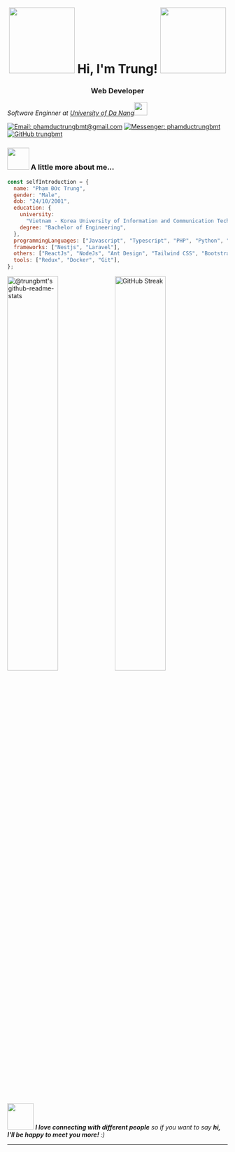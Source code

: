 <h1 align="center"><img src="https://media.giphy.com/media/v1.Y2lkPTc5MGI3NjExejQ5cTQ2OTBxc2xqdGk2MmRmbDY4aG5lYmdhNjhndnBldGpxMXcwaiZlcD12MV9pbnRlcm5hbF9naWZfYnlfaWQmY3Q9cw/HVofJOWFXGpDX4xeg1/giphy.gif" width="150"> Hi, I'm Trung! <img src="https://media.giphy.com/media/v1.Y2lkPTc5MGI3NjExejQ5cTQ2OTBxc2xqdGk2MmRmbDY4aG5lYmdhNjhndnBldGpxMXcwaiZlcD12MV9pbnRlcm5hbF9naWZfYnlfaWQmY3Q9cw/HVofJOWFXGpDX4xeg1/giphy.gif" width="150"></h1>
<h3 align="center">Web Developer</h3>
<p><em>Software Enginner at <a href="https://vku.udn.vn">University of Da Nang</a><img src="https://media.giphy.com/media/v1.Y2lkPTc5MGI3NjExamV6aTJvczh6ajhjbThqZHJrajZ1MGtlOHo0aGt4c3EyYWJ0emRsOCZlcD12MV9pbnRlcm5hbF9naWZfYnlfaWQmY3Q9cw/XuBtcsV266vepmoEYG/giphy.gif" width="30">
</em></p>

[![Email: phamductrungbmt@gmail.com](https://img.shields.io/badge/Gmail-D14836?style=for-the-badge&logo=gmail&logoColor=white)](mailto:phamductrungbmt@gmail.com)
[![Messenger: phamductrungbmt](https://img.shields.io/badge/Messenger-00B2FF?style=for-the-badge&logo=messenger&logoColor=white)](https://www.m.me/phamductrungbmt)
[![GitHub trungbmt](https://img.shields.io/github/followers/trungbmt?label=follow&style=for-the-badge&logo=github)](https://github.com/trungbmt)

### <img src="https://media.giphy.com/media/v1.Y2lkPTc5MGI3NjExemxydTRqZzI4YTJjazZqc3hmY3l3ZnRxZzA0bzAwZ2xsd3IzbGk2MyZlcD12MV9pbnRlcm5hbF9naWZfYnlfaWQmY3Q9cw/2aJWj7YvyGLYjGtgbZ/giphy.gif" width="50"> A little more about me...

```javascript
const selfIntroduction = {
  name: "Phạm Đức Trung",
  gender: "Male",
  dob: "24/10/2001",
  education: {
    university:
      "Vietnam - Korea University of Information and Communication Technology (Da Nang University)",
    degree: "Bachelor of Engineering",
  },
  programmingLanguages: ["Javascript", "Typescript", "PHP", "Python", "Java"],
  frameworks: ["Nestjs", "Laravel"],
  others: ["ReactJs", "NodeJs", "Ant Design", "Tailwind CSS", "Bootstrap"],
  tools: ["Redux", "Docker", "Git"],
};
```

<p>
<img src="https://github-readme-stats-one-bice.vercel.app/api?username=trungbmt&theme=gotham&show_icons=true&count_private=true&hide_border=true&role=OWNER,ORGANIZATION_MEMBER,COLLABORATOR" alt="@trungbmt's github-readme-stats" width='48%'/>
<img src="https://github-readme-streak-stats.herokuapp.com?user=trungbmt&theme=gotham&hide_border=true&mode=weekly" alt="GitHub Streak" width='48%'/>
 </p>

<img src="https://media.giphy.com/media/LnQjpWaON8nhr21vNW/giphy.gif" width="60"> <em><b>I love connecting with different people</b> so if you want to say <b>hi, I'll be happy to meet you more!</b> :)</em>

---
